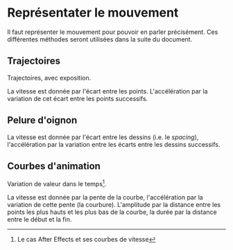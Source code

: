 # Représentater le mouvement

Il faut représenter le mouvement pour pouvoir en parler précisément. Ces différentes méthodes seront utilisées dans la suite du document.

## Trajectoires

Trajectoires, avec exposition.

La vitesse est donnée par l'écart entre les points. L'accélération par la variation de cet écart entre les points successifs.

## Pelure d'oignon

La vitesse est donnée par l'écart entre les dessins (i.e. le *spacing*), l'accélération par la variation entre les écarts entre les dessins successifs.

## Courbes d'animation

Variation de valeur dans le temps[^1].

La vitesse est donnée par la pente de la courbe, l'accélération par la variation de cette pente (la courbure). L'amplitude par la distance entre les points les plus hauts et les plus bas de la courbe, la durée par la distance entre le début et la fin.

[^1]:
    Le cas After Effects et ses courbes de vitesse
